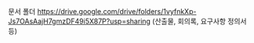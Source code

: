 문서 폴더
https://drive.google.com/drive/folders/1vyfnkXp-Js7OAsAajH7gmzDF49i5X87P?usp=sharing
(산출물, 회의록, 요구사항 정의서 등)
